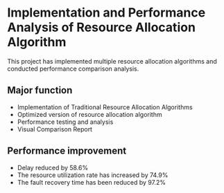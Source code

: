 # Implementation and Performance Analysis of Resource Allocation Algorithm

This project has implemented multiple resource allocation algorithms and conducted performance comparison analysis.

## Major function 
- Implementation of Traditional Resource Allocation Algorithms
- Optimized version of resource allocation algorithm
- Performance testing and analysis
- Visual Comparison Report

## Performance improvement
- Delay reduced by 58.6%
- The resource utilization rate has increased by 74.9%
- The fault recovery time has been reduced by 97.2%
